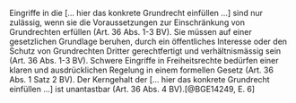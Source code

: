 Eingriffe in die [... hier das konkrete Grundrecht einfüllen ...] sind
nur zulässig, wenn sie die Voraussetzungen zur Einschränkung von
Grundrechten erfüllen (Art. 36 Abs. 1-3 BV). Sie müssen auf einer
gesetzlichen Grundlage beruhen, durch ein öffentliches Interesse oder
den Schutz von Grundrechten Dritter gerechtfertigt und verhältnismässig
sein (Art. 36 Abs. 1-3 BV). Schwere Eingriffe in Freiheitsrechte
bedürfen einer klaren und ausdrücklichen Regelung in einem formellen
Gesetz (Art. 36 Abs. 1 Satz 2 BV). Der Kerngehalt der [... hier das
konkrete Grundrecht einfüllen ...] ist unantastbar (Art. 36 Abs. 4
BV).[@BGE14249, E. 6]